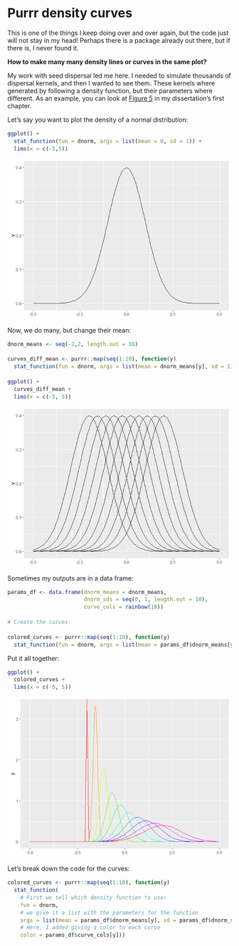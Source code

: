 Purrr density curves
================

This is one of the things I keep doing over and over again, but the code
just will not stay in my head! Perhaps there is a package already out
there, but if there is, I never found it.

**How to make many many density lines or curves in the same plot?**

My work with seed dispersal led me here. I needed to simulate thousands
of dispersal kernels, and then I wanted to see them. These kernels where
generated by following a density function, but their parameters where
different. As an example, you can look at [Figure
5](https://javirudolph.github.io/aracari/Ch1_movement_rates/Ch1_Figures.html)
in my dissertation’s first chapter.

Let’s say you want to plot the density of a normal distribution:

``` r
ggplot() +
  stat_function(fun = dnorm, args = list(mean = 0, sd = 1)) +
  lims(x = c(-5,5))
```

![](purrr_densities_files/figure-gfm/unnamed-chunk-1-1.png)<!-- -->

Now, we do many, but change their mean:

``` r
dnorm_means <- seq(-2,2, length.out = 10)

curves_diff_mean <- purrr::map(seq(1:10), function(y)
  stat_function(fun = dnorm, args = list(mean = dnorm_means[y], sd = 1)))

ggplot() +
  curves_diff_mean +
  lims(x = c(-5, 5))
```

![](purrr_densities_files/figure-gfm/unnamed-chunk-2-1.png)<!-- -->

Sometimes my outputs are in a data frame:

``` r
params_df <- data.frame(dnorm_means = dnorm_means,
                        dnorm_sds = seq(0, 1, length.out = 10),
                        curve_cols = rainbow(10))

# Create the curves:

colored_curves <- purrr::map(seq(1:10), function(y)
  stat_function(fun = dnorm, args = list(mean = params_df$dnorm_means[y], sd = params_df$dnorm_sds[y]), color = params_df$curve_cols[y]))
```

Put it all together:

``` r
ggplot() +
  colored_curves +
  lims(x = c(-5, 5))
```

![](purrr_densities_files/figure-gfm/unnamed-chunk-4-1.png)<!-- -->

Let’s break down the code for the curves:

``` r
colored_curves <- purrr::map(seq(1:10), function(y)
  stat_function(
    # First we tell which density function to use:
    fun = dnorm,
    # we give it a list with the parameters for the function
    args = list(mean = params_df$dnorm_means[y], sd = params_df$dnorm_sds[y]),
    # Here, I added giving a color to each curve
    color = params_df$curve_cols[y]))
```
